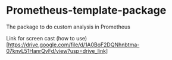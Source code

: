 # Prometheus-template-package


The package to do custom analysis in Prometheus 

Link for screen cast (how to use)[https://drive.google.com/file/d/1A0BoF2DQNhnbtma-07knvL51HanrQvFd/view?usp=drive_link]
